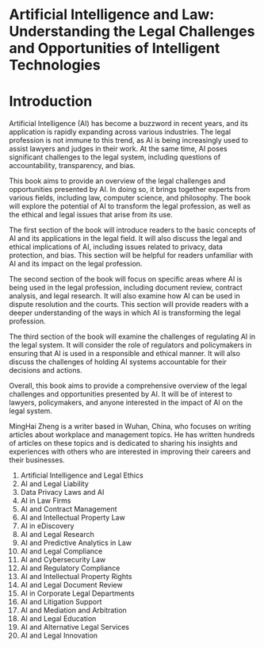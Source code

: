 # Artificial Intelligence and Law: Understanding the Legal Challenges and Opportunities of Intelligent Technologies

# Introduction

Artificial Intelligence (AI) has become a buzzword in recent years, and its application is rapidly expanding across various industries. The legal profession is not immune to this trend, as AI is being increasingly used to assist lawyers and judges in their work. At the same time, AI poses significant challenges to the legal system, including questions of accountability, transparency, and bias.

This book aims to provide an overview of the legal challenges and opportunities presented by AI. In doing so, it brings together experts from various fields, including law, computer science, and philosophy. The book will explore the potential of AI to transform the legal profession, as well as the ethical and legal issues that arise from its use.

The first section of the book will introduce readers to the basic concepts of AI and its applications in the legal field. It will also discuss the legal and ethical implications of AI, including issues related to privacy, data protection, and bias. This section will be helpful for readers unfamiliar with AI and its impact on the legal profession.

The second section of the book will focus on specific areas where AI is being used in the legal profession, including document review, contract analysis, and legal research. It will also examine how AI can be used in dispute resolution and the courts. This section will provide readers with a deeper understanding of the ways in which AI is transforming the legal profession.

The third section of the book will examine the challenges of regulating AI in the legal system. It will consider the role of regulators and policymakers in ensuring that AI is used in a responsible and ethical manner. It will also discuss the challenges of holding AI systems accountable for their decisions and actions.

Overall, this book aims to provide a comprehensive overview of the legal challenges and opportunities presented by AI. It will be of interest to lawyers, policymakers, and anyone interested in the impact of AI on the legal system.

MingHai Zheng is a writer based in Wuhan, China, who focuses on writing articles about workplace and management topics. He has written hundreds of articles on these topics and is dedicated to sharing his insights and experiences with others who are interested in improving their careers and their businesses.



1. Artificial Intelligence and Legal Ethics
2. AI and Legal Liability
3. Data Privacy Laws and AI
4. AI in Law Firms
5. AI and Contract Management
6. AI and Intellectual Property Law
7. AI in eDiscovery
8. AI and Legal Research
9. AI and Predictive Analytics in Law
10. AI and Legal Compliance
11. AI and Cybersecurity Law
12. AI and Regulatory Compliance
13. AI and Intellectual Property Rights
14. AI and Legal Document Review
15. AI in Corporate Legal Departments
16. AI and Litigation Support
17. AI and Mediation and Arbitration
18. AI and Legal Education
19. AI and Alternative Legal Services
20. AI and Legal Innovation

